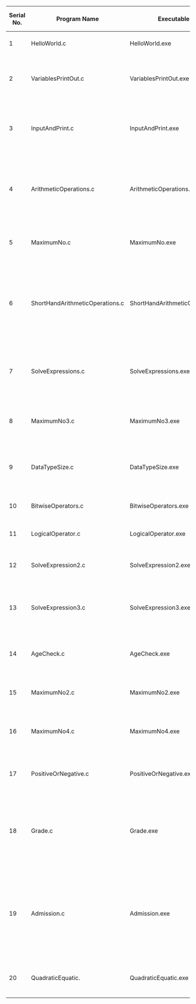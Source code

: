 | Serial No. | Program Name | Executable File | Description of the program |
|------------|------------|---------------|--------------------------|
|1         | HelloWorld.c | HelloWorld.exe | WAP to print "Hello World!" |
|2         | VariablesPrintOut.c | VariablesPrintOut.exe | WAP to print values of two different variables on the output screen |
|3         | InputAndPrint.c | InputAndPrint.exe | WAP to take input from the keyboard & print the same value on the output screen |
|4         | ArithmeticOperations.c | ArithmeticOperations.exe | WAP to perform arithmetic operations (addition, subtraction, multiplication, division, modulo) |
|5         | MaximumNo.c | MaximumNo.exe | WAP to find maximum number using conditional operator |
|6         | ShortHandArithmeticOperations.c | ShortHandArithmeticOperations.exe | WAP to perform arithmetic operations (addition, subtraction, multiplication, division) by using shorthand operators |
|7         | SolveExpressions.c | SolveExpressions.exe | WAP to solve following expressions. r1= (a++) + (a++) & r2= (--a) + (a--).
|8         | MaximumNo3.c | MaximumNo3.exe | WAP to find maximum out of three number using conditional operator |
|9         | DataTypeSize.c | DataTypeSize.exe | WAP to check size of following data types: char,int,float, double |
|10        | BitwiseOperators.c | BitwiseOperators.exe | WAP to perform bitwise operators |
|11        | LogicalOperator.c | LogicalOperator.exe | WAP for logical operators |
|12        | SolveExpression2.c | SolveExpression2.exe | WAP to solve given expression "ans=a + b - (c*d) / f + g" |
|13        | SolveExpression3.c | SolveExpression3.exe | WAP to solve given expression "ans = a / (a+b) - [ d * e / (f*g)]" |
|14        | AgeCheck.c         | AgeCheck.exe         | WAP to check your age > 18 or not (using if else statement) |
|15        | MaximumNo2.c | MaximumNo2.exe | WAP to find out maximum out of two numbers |
|16        | MaximumNo4.c | MaximumNo4.exe | WAP to find out maximum out of three numbers using nested if..else |
|17        | PositiveOrNegative.c | PositiveOrNegative.exe | WAP to find out a given number is positive, negative or 0 |
|18        | Grade.c | Grade.exe | Use else if ladder statements to find out the result grade from the percentage (Mentioned in file of the program) |
|19        | Admission.c | Admission.exe | to find the eligibility of admission for a professional course based on the following criteria (Mentioned in file of the program) |
|20        | QuadraticEquatic. | QuadraticEquatic.exe | WAP to calculate the root of a Quadratic Equation |